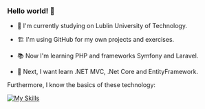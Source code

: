 ###  Hello world!  👋

- 🔭 I'm currently studying on Lublin University of Technology.
- :building_construction: I'm using GitHub for my own projects and exercises.


- :books: Now I'm learning PHP and frameworks Symfony and Laravel. 


- :calendar: Next, I want learn .NET MVC, .Net Core and EntityFramework.

Furthermore, I know the basics of these technology:


 [![My Skills](https://skillicons.dev/icons?i=java,cpp,html,css,swift)](https://skillicons.dev)

<!--
**kcarol3/kcarol3** is a ✨ _special_ ✨ repository because its `README.md` (this file) appears on your GitHub profile.

Here are some ideas to get you started:

- 🔭 I’m currently working on ...
- 🌱 I’m currently learning ...
- 👯 I’m looking to collaborate on ...
- 🤔 I’m looking for help with ...
- 💬 Ask me about ...
- 📫 How to reach me: ...
- 😄 Pronouns: ...
- ⚡ Fun fact: ...
-->
